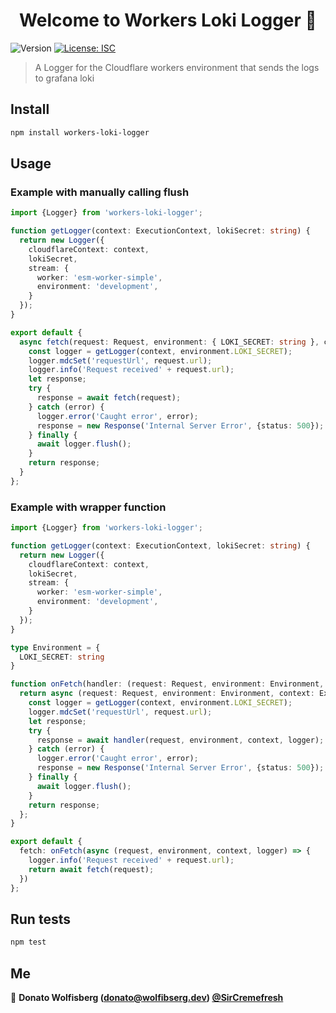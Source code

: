 <!--suppress ALL -->
<h1 align="center">Welcome to Workers Loki Logger 👋</h1>
<p>
  <img alt="Version" src="https://img.shields.io/badge/version-0.1.7-blue.svg?cacheSeconds=2592000" />
  <a href="#" target="_blank">
    <img alt="License: ISC" src="https://img.shields.io/badge/License-ISC-yellow.svg" />
  </a>
</p>

> A Logger for the Cloudflare workers environment that sends the logs to grafana loki

## Install

```sh
npm install workers-loki-logger
```

## Usage

### Example with manually calling flush

```typescript
import {Logger} from 'workers-loki-logger';

function getLogger(context: ExecutionContext, lokiSecret: string) {
  return new Logger({
    cloudflareContext: context,
    lokiSecret,
    stream: {
      worker: 'esm-worker-simple',
      environment: 'development',
    }
  });
}

export default {
  async fetch(request: Request, environment: { LOKI_SECRET: string }, context: ExecutionContext) {
    const logger = getLogger(context, environment.LOKI_SECRET);
    logger.mdcSet('requestUrl', request.url);
    logger.info('Request received' + request.url);
    let response;
    try {
      response = await fetch(request);
    } catch (error) {
      logger.error('Caught error', error);
      response = new Response('Internal Server Error', {status: 500});
    } finally {
      await logger.flush();
    }
    return response;
  }
};
```

### Example with wrapper function

```typescript
import {Logger} from 'workers-loki-logger';

function getLogger(context: ExecutionContext, lokiSecret: string) {
  return new Logger({
    cloudflareContext: context,
    lokiSecret,
    stream: {
      worker: 'esm-worker-simple',
      environment: 'development',
    }
  });
}

type Environment = {
  LOKI_SECRET: string
}

function onFetch(handler: (request: Request, environment: Environment, context: ExecutionContext, logger: Logger) => Promise<Response>) {
  return async (request: Request, environment: Environment, context: ExecutionContext) => {
    const logger = getLogger(context, environment.LOKI_SECRET);
    logger.mdcSet('requestUrl', request.url);
    let response;
    try {
      response = await handler(request, environment, context, logger);
    } catch (error) {
      logger.error('Caught error', error);
      response = new Response('Internal Server Error', {status: 500});
    } finally {
      await logger.flush();
    }
    return response;
  };
}

export default {
  fetch: onFetch(async (request, environment, context, logger) => {
    logger.info('Request received' + request.url);
    return await fetch(request);
  })
};

```

## Run tests

```sh
npm test
```

## Me

👤 **Donato Wolfisberg (donato@wolfibserg.dev) [@SirCremefresh](https://github.com/SirCremefresh)**
